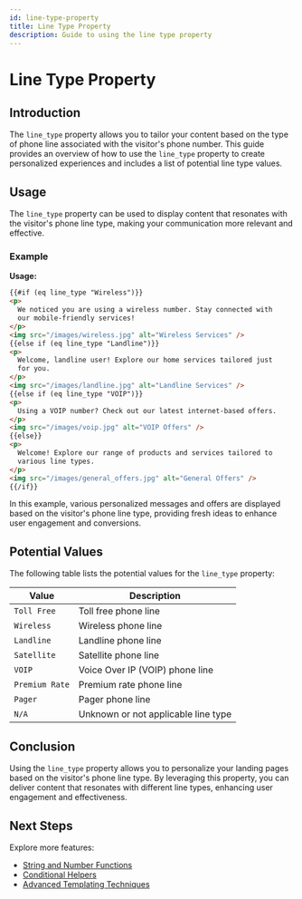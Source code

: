 ```yaml
---
id: line-type-property
title: Line Type Property
description: Guide to using the line type property
---
```


# Line Type Property

## Introduction

The `line_type` property allows you to tailor your content based on the type of phone line associated with the visitor's phone number. This guide provides an overview of how to use the `line_type` property to create personalized experiences and includes a list of potential line type values.

## Usage

The `line_type` property can be used to display content that resonates with the visitor's phone line type, making your communication more relevant and effective.

### Example

**Usage:**

```html
{{#if (eq line_type "Wireless")}}
<p>
  We noticed you are using a wireless number. Stay connected with
  our mobile-friendly services!
</p>
<img src="/images/wireless.jpg" alt="Wireless Services" />
{{else if (eq line_type "Landline")}}
<p>
  Welcome, landline user! Explore our home services tailored just
  for you.
</p>
<img src="/images/landline.jpg" alt="Landline Services" />
{{else if (eq line_type "VOIP")}}
<p>
  Using a VOIP number? Check out our latest internet-based offers.
</p>
<img src="/images/voip.jpg" alt="VOIP Offers" />
{{else}}
<p>
  Welcome! Explore our range of products and services tailored to
  various line types.
</p>
<img src="/images/general_offers.jpg" alt="General Offers" />
{{/if}}
```

In this example, various personalized messages and offers are displayed based on the visitor's phone line type, providing fresh ideas to enhance user engagement and conversions.

## Potential Values

The following table lists the potential values for the `line_type` property:

| Value          | Description                         |
| -------------- | ----------------------------------- |
| `Toll Free`    | Toll free phone line                |
| `Wireless`     | Wireless phone line                 |
| `Landline`     | Landline phone line                 |
| `Satellite`    | Satellite phone line                |
| `VOIP`         | Voice Over IP (VOIP) phone line     |
| `Premium Rate` | Premium rate phone line             |
| `Pager`        | Pager phone line                    |
| `N/A`          | Unknown or not applicable line type |

## Conclusion

Using the `line_type` property allows you to personalize your landing pages based on the visitor's phone line type. By leveraging this property, you can deliver content that resonates with different line types, enhancing user engagement and effectiveness.

## Next Steps

Explore more features:

- [String and Number Functions](/docs/personalization/hero-string-number-functions)
- [Conditional Helpers](/docs/personalization/hero-conditional-helpers)
- [Advanced Templating Techniques](/docs/personalization/hero-advanced-techniques)
